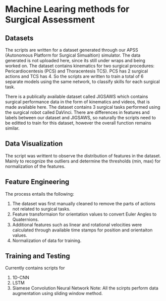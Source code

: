 # Machine Learing methods for Surgical Assessment

## Datasets
The scripts are written for a dataset generated through our APSS (Autonomous Platform for Surgical Simualtion) simulator. The data generated is not uploaded here, since its still under wraps and being worked on. The dataset contains kinematics for two surgical procedures: Pericardiocentesis (PCS) and Thoracentesis TCS). PCS has 2 surgical actions and TCS has 4. So the scripts are written to train a total of 6 separate models using the same network, to classify skills for each surgical task. 

There is a publically available dataset called JIGSAWS which contains surgical performance data in the form of kinematics and videos, that is made available here. The dataset contains 3 surgical tasks performed using the surgical robot called DaVinci. There are differences in features and labels between our dataset and JIGSAWS, so naturally the scripts need to be editted to train for this dataset, however the overall function remains similar. 

## Data Visualization
The script was writtent to observe the distribution of features in the dataset. Mainly to recognize the outliers and determine the thresholds (min, max) for normalization of the features. 

## Feature Engineering
The process entails the following:
1. The dataset was first manually cleaned to remove the parts of actions not related to surgical tasks.
2. Feature transformaion for orientation values to convert Euler Angles to Quaternions.
3. Additional features such as linear and rotational velocities were calculated through available time stamps for position and orientaiton values.
4. Normalization of data for training.

## Training and Testing
Currently contains scripts for 
1. 1D-CNN
2. LSTM
3. Siamese Convolution Neural Network
Note: All the scirpts perform data augmentation using sliding window method. 
